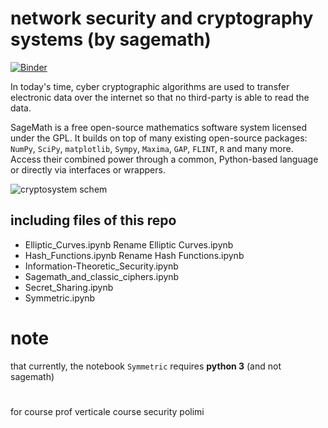 # network security and cryptography systems (by sagemath)  

[![Binder](https://mybinder.org/badge_logo.svg)](https://mybinder.org/v2/gh/ataeiamirhosein/networksecurity/master)

In today's time, cyber cryptographic algorithms are used to transfer electronic data over the internet so that no third-party is able to read the data.  

SageMath is a free open-source mathematics software system licensed under the GPL. It builds on top of many existing open-source packages: `NumPy`, `SciPy`, `matplotlib`, `Sympy`, `Maxima`, `GAP`, `FLINT`, `R` and many more. Access their combined power through a common, Python-based language or directly via interfaces or wrappers.  

![cryptosystem schem](https://www.iotco.net/cryptosystem.jpg)


## including files of this repo  

- Elliptic_Curves.ipynb	Rename Elliptic Curves.ipynb
- Hash_Functions.ipynb	Rename Hash Functions.ipynb
- Information-Theoretic_Security.ipynb
- Sagemath_and_classic_ciphers.ipynb
- Secret_Sharing.ipynb
- Symmetric.ipynb

# note
that currently, the notebook `Symmetric` requires **python 3** (and not sagemath)  

#
for course prof verticale course security polimi
